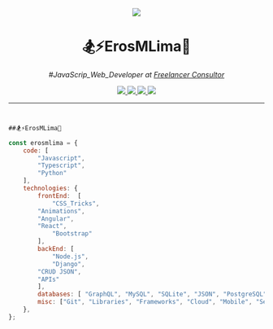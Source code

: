 
<p align="center">
    <img windth="470" src="https://i.pinimg.com/originals/30/b8/17/30b8174c6f1a07e0af9bcf41fec3a5f5.gif">
</p>




<h1 align="center">🏂⚡️ErosMLima🤖</h1></center>
<p align="center"><em>#JavaScrip_Web_Developer at <a href="http://www.freelancer_consuntor.com">Freelancer Consultor</a> 
</em></p>

<p align="center">
<a href="mailto:website4creators@gmail.com">
<img src="https://img.shields.io/badge/Gmail-D14815?style=for-the-badge&logo=gmail&logoColor=white"/>
</a><a href="https://www.linkedin.com/in/%E2%9A%A1%EF%B8%8Feros-m-lima-57a405198/">
<img src="https://img.shields.io/badge/LinkedIn-0077B5?style=for-the-badge&logo=linkedin&logoColor=white"/>
</a><a href="https://www.hackerrank.com/website4creators">
<img src="https://img.shields.io/badge/HackerRank-25D366?style=for-the-badge&logo=hackerrank&logoColor=green&color=black">
</a><a href="https://www.npmjs.com/">
<img src="https://img.shields.io/badge/npm-CB3837?style=for-the-badge&logo=npm&logoColor=white"/>
</a>
</p>

--- 

```javascript 


##🏂⚡️ErosMLima🤖 

const erosmlima = {
    code: [
        "Javascript",
        "Typescript",
        "Python"
    ],
    technologies: {
        frontEnd:  [
            "CSS_Tricks",
	    "Animations",
	    "Angular",
	    "React",
            "Bootstrap"
        ],
        backEnd: [
            "Node.js",
            "Django",
	    "CRUD JSON",
	    "APIs"
        ],
        databases: [ "GraphQL", "MySQL", "SQLite", "JSON", "PostgreSQL" ],
        misc: ["Git", "Libraries", "Frameworks", "Cloud", "Mobile", "Servers", "DB", "PWA"]
    },
};



